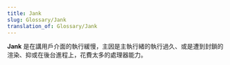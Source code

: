 ```yaml
---
title: Jank
slug: Glossary/Jank
translation_of: Glossary/Jank
---
```

**Jank** 是在講用戶介面的執行緩慢，主因是主執行緒的執行過久、或是遭到封鎖的渲染、抑或在後台進程上，花費太多的處理器能力。
